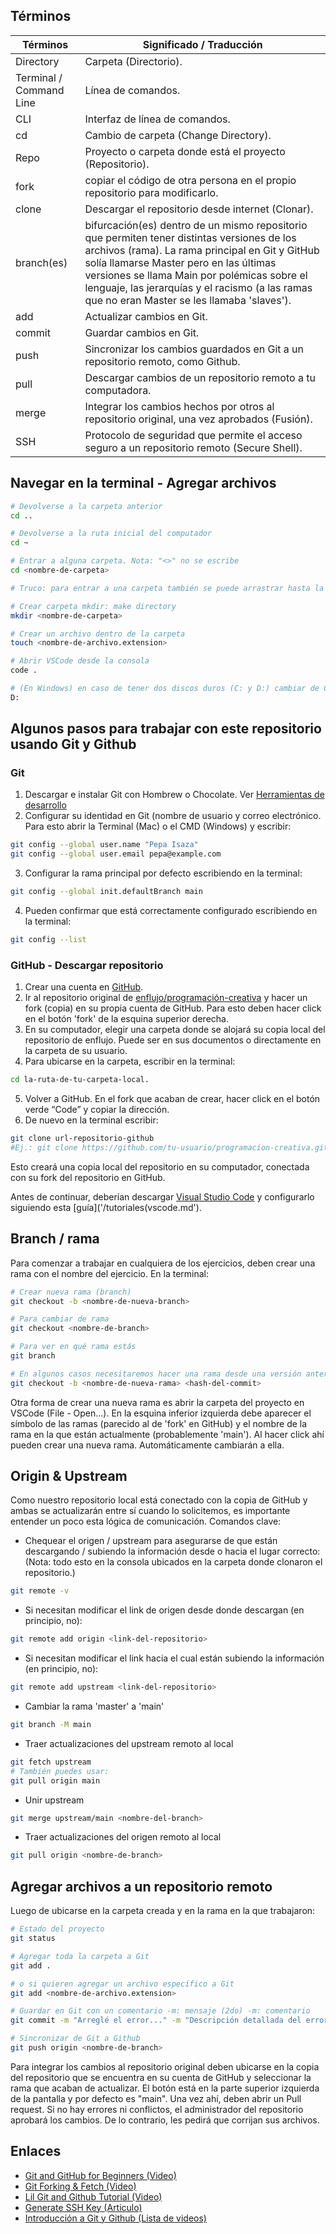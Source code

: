 ## Términos

|Términos|Significado / Traducción|
|----------- | ----------- |
|Directory|Carpeta (Directorio).|
|Terminal / Command Line|Línea de comandos.|
|CLI|Interfaz de línea de comandos.|
|cd|Cambio de carpeta (Change Directory).|
|Repo|Proyecto o carpeta donde está el proyecto (Repositorio).|
|fork|copiar el código de otra persona en el propio repositorio para modificarlo.|
|clone|Descargar el repositorio desde internet (Clonar).|
|branch(es)|bifurcación(es) dentro de un mismo repositorio que permiten tener distintas versiones de los archivos (rama). La rama principal en Git y GitHub solía llamarse Master pero en las últimas versiones se llama Main por polémicas sobre el lenguaje, las jerarquías y el racismo (a las ramas que no eran Master se les llamaba 'slaves'). |
|add|Actualizar cambios en Git.|
|commit|Guardar cambios en Git.|
|push|Sincronizar los cambios guardados en Git a un repositorio remoto, como Github.|
|pull|Descargar cambios de un repositorio remoto a tu computadora.|
|merge|Integrar los cambios hechos por otros al repositorio original, una vez aprobados (Fusión).|
|SSH|Protocolo de seguridad que permite el acceso seguro a un repositorio remoto (Secure Shell).|

## Navegar en la terminal - Agregar archivos

```bash
# Devolverse a la carpeta anterior
cd ..

# Devolverse a la ruta inicial del computador
cd ~

# Entrar a alguna carpeta. Nota: "<>" no se escribe
cd <nombre-de-carpeta>

# Truco: para entrar a una carpeta también se puede arrastrar hasta la terminal.

# Crear carpeta mkdir: make directory
mkdir <nombre-de-carpeta>

# Crear un archivo dentro de la carpeta
touch <nombre-de-archivo.extension>

# Abrir VSCode desde la consola
code .

# (En Windows) en caso de tener dos discos duros (C: y D:) cambiar de C a D
D:
```

## Algunos pasos para trabajar con este repositorio usando Git y Github
### Git

1. Descargar e instalar Git con Hombrew o Chocolate. Ver [Herramientas de desarrollo](/tutoriales/general/herramientas-desarrollo.md)
2. Configurar su identidad en Git (nombre de usuario y correo electrónico. Para esto abrir la Terminal (Mac) o el CMD (Windows) y escribir:
```bash
git config --global user.name "Pepa Isaza"
git config --global user.email pepa@example.com
```
3.  Configurar la rama principal por defecto escribiendo en la terminal:
```bash
git config --global init.defaultBranch main
```
4. Pueden confirmar que está correctamente configurado escribiendo en la terminal: 
```bash
git config --list
```

### GitHub - Descargar repositorio

1. Crear una cuenta en [GitHub](https://github.com/).
2. Ir al repositorio original de [enflujo/programación-creativa](https://github.com/enflujo/programacion-creativa) y hacer un fork (copia) en su propia cuenta de GitHub. Para esto deben hacer click en el botón 'fork' de la esquina superior derecha.
3. En su computador, elegir una carpeta donde se alojará su copia local del repositorio de enflujo. Puede ser en sus documentos o directamente en la carpeta de su usuario.
4. Para ubicarse en la carpeta, escribir en la terminal:
```bash
cd la-ruta-de-tu-carpeta-local. 
```
5. Volver a GitHub. En el fork que acaban de crear, hacer click en el botón verde “Code” y copiar la dirección. 
6. De nuevo en la terminal escribir:
```bash
git clone url-repositorio-github
#Ej.: git clone https://github.com/tu-usuario/programacion-creativa.git
```
Esto creará una copia local del repositorio en su computador, conectada con su fork del repositorio en GitHub.

Antes de continuar, deberían descargar [Visual Studio Code](https://code.visualstudio.com/) y configurarlo siguiendo esta [guía]('/tutoriales(vscode.md').

## Branch / rama

Para comenzar a trabajar en cualquiera de los ejercicios, deben crear una rama con el nombre del ejercicio. En la terminal:

```bash
# Crear nueva rama (branch)
git checkout -b <nombre-de-nueva-branch>

# Para cambiar de rama
git checkout <nombre-de-branch>

# Para ver en qué rama estás
git branch

# En algunos casos necesitaremos hacer una rama desde una versión anterior del repositorio. Por ejemplo, al estar trabajando un ejercicio complejo, y tener apuntes de un tutorial. Para subir el tutorial y no el ejercicio, buscar el hash del último commit y agregar al comando de crear rama
git checkout -b <nombre-de-nueva-rama> <hash-del-commit>
```
Otra forma de crear una nueva rama es abrir la carpeta del proyecto en VSCode (File - Open...). En la esquina inferior izquierda debe aparecer el símbolo de las ramas (parecido al de 'fork' en GitHub) y el nombre de la rama en la que están actualmente (probablemente 'main'). Al hacer click ahí pueden crear una nueva rama. Automáticamente cambiarán a ella. 

## Origin & Upstream

Como nuestro repositorio local está conectado con la copia de GitHub y ambas se actualizarán entre sí cuando lo solicitemos, es importante entender un poco esta lógica de comunicación. Comandos clave:


- Chequear el origen / upstream para asegurarse de que están descargando / subiendo la información desde o hacia el lugar correcto:
(Nota: todo esto en la consola ubicados en la carpeta donde clonaron el repositorio.)
```bash
git remote -v
```
- Si necesitan modificar el link de origen desde donde descargan (en principio, no):
```bash
git remote add origin <link-del-repositorio>
```
- Si necesitan modificar el link hacia el cual están subiendo la información (en principio, no):
```bash
git remote add upstream <link-del-repositorio>
```
- Cambiar la rama 'master' a 'main'
```bash
git branch -M main
```
- Traer actualizaciones del upstream remoto al local
```bash
git fetch upstream
# También puedes usar:
git pull origin main
```
- Unir upstream
```bash
git merge upstream/main <nombre-del-branch>
```
- Traer actualizaciones del origen remoto al local
```bash
git pull origin <nombre-de-branch>
```

## Agregar archivos a un repositorio remoto

Luego de ubicarse en la carpeta creada y en la rama en la que trabajaron:

```bash
# Estado del proyecto
git status

# Agregar toda la carpeta a Git
git add .

# o si quieren agregar un archivo específico a Git
git add <nombre-de-archivo.extension>

# Guardar en Git con un comentario -m: mensaje (2do) -m: comentario
git commit -m "Arreglé el error..." -m "Descripción detallada del error"

# Sincronizar de Git a Github
git push origin <nombre-de-branch>
```

Para integrar los cambios al repositorio original deben ubicarse en la copia del repositorio que se encuentra en su cuenta de GitHub y seleccionar la rama que acaban de actualizar. El botón está en la parte superior izquierda de la pantalla y por defecto es "main". Una vez ahí, deben abrir un Pull request. Si no hay errores ni conflictos, el administrador del repositorio aprobará los cambios. De lo contrario, les pedirá que corrijan sus archivos.


## Enlaces

- [Git and GitHub for Beginners (Video)](https://youtu.be/RGOj5yH7evk)
- [Git Forking & Fetch (Video)](hhttps://youtu.be/deEYHVpE1c8) 
- [Lil Git and Github Tutorial (Video)](https://youtu.be/PdLTopQ253g)
- [Generate SSH Key (Articulo)](https://docs.github.com/en/free-pro-team@latest/github/authenticating-to-github/generating-a-new-ssh-key-and-adding-it-to-the-ssh-agent)
- [Introducción a Git y Github (Lista de videos)](https://youtube.com/playlist?list=PLozRqGzj97d02YjR5JVqDwN2K0cAiT7VK) 